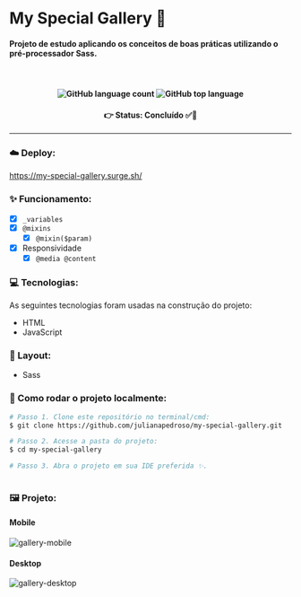 # My Special Gallery 📸
#### Projeto de estudo aplicando os conceitos de boas práticas utilizando o pré-processador Sass.
<br />

<h4 align='center'> 
  <img alt="GitHub language count" src="https://img.shields.io/github/languages/count/julianapedroso/my-special-gallery">
  <img alt="GitHub top language" src="https://img.shields.io/github/languages/top/julianapedroso/my-special-gallery">
</h4>

<h4 align='center'>
👉 Status: Concluído ✅👏
</h4>
<hr />

### ☁️ Deploy:
https://my-special-gallery.surge.sh/

### ✨ Funcionamento:
- [x] `_variables`
- [x] `@mixins`
  - [x] `@mixin($param)`
- [x] Responsividade
  - [x] `@media @content`

### 💻 Tecnologias:
As seguintes tecnologias foram usadas na construção do projeto:
- HTML
- JavaScript

### 🎨 Layout:
- Sass

### 📂 Como rodar o projeto localmente:

```bash
# Passo 1. Clone este repositório no terminal/cmd:
$ git clone https://github.com/julianapedroso/my-special-gallery.git

# Passo 2. Acesse a pasta do projeto:
$ cd my-special-gallery

# Passo 3. Abra o projeto em sua IDE preferida ✨.
 
```

### 🖼 Projeto:
#### Mobile
![gallery-mobile](https://user-images.githubusercontent.com/68782453/150223307-1227d650-e2ef-4064-9a31-1b47290c7fff.gif)


#### Desktop
![gallery-desktop](https://user-images.githubusercontent.com/68782453/150226876-1fc8a7d8-70cd-4701-9df4-7fce059cbb3a.gif)


